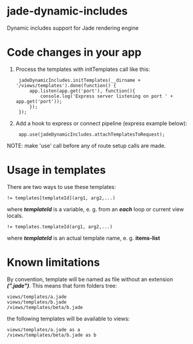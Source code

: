 jade-dynamic-includes
=====================

Dynamic includes support for Jade rendering engine

Code changes in your app
========================

1. Process the templates with initTemplates call like this:

        jadeDynamicIncludes.initTemplates(__dirname + '/views/templates').done(function() {
            app.listen(app.get('port'), function(){
                console.log('Express server listening on port ' + app.get('port'));
            });
        });

2. Add a hook to express or connect pipeline (express example below):

        app.use(jadeDynamicIncludes.attachTemplatesToRequest);

NOTE: make 'use' call before any of route setup calls are made.

Usage in templates
==================

There are two ways to use these templates:

    != templates[templateId](arg1, arg2,...)

where ___templateId___ is a variable, e. g. from an ___each___ loop or current view locals.

    != templates.templateId(arg1, arg2,...)

where ___templateId___ is an actual template name, e. g. __items-list__

Known limitations
=================

By convention, template will be named as file without an extension ___(".jade")___. This means that form folders tree:

    views/templates/a.jade
    views/templates/b.jade
    /views/templates/beta/b.jade

the following templates will be available to views:

    views/templates/a.jade as a
    /views/templates/beta/b.jade as b

